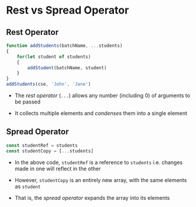 # Rest vs Spread Operator

## Rest Operator

```js
function addStudents(batchName, ...students)
{
    for(let student of students)
    {
        addStudent(batchName, student)
    }
}
addStudents(cse, 'John', 'Jane')
```

- The *rest operator* (`...`) allows any number (including 0) of arguments to
be passed

- It collects multiple elements and *condenses* them into a single element

## Spread Operator

```js
const studentRef = students
const studentCopy = [...students]
```

- In the above code, `studentRef` is a reference to `students` i.e. changes made
in one will reflect in the other

- However, `studentCopy` is an entirely new array, with the same elements as
`student`

- That is, the *spread operator* expands the array into its elements
